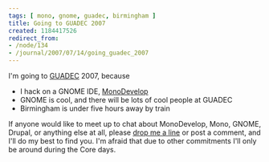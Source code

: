```yaml
---
tags: [ mono, gnome, guadec, birmingham ]
title: Going to GUADEC 2007
created: 1184417526
redirect_from:
- /node/134
- /journal/2007/07/14/going_guadec_2007
---
```

I'm going to [GUADEC](http://guadec.org) 2007<!--break-->, because

* I hack on a GNOME IDE, [MonoDevelop](http://monodevelop.com)
* GNOME is cool, and there will be lots of cool people at GUADEC
* Birmingham is under five hours away by train

If anyone would like to meet up to chat about MonoDevelop, Mono, GNOME, Drupal,
or anything else at all, please [drop me a line](/contact) or post a comment,
and I'll do my best to find you. I'm afraid that due to other commitments I'll
only be around during the Core days.